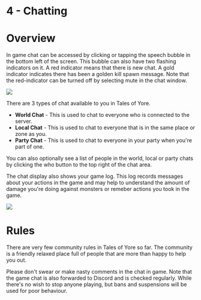 # 4 - Chatting
# Overview
In game chat can be accessed by clicking or tapping the speech bubble in the bottom left of the screen. This bubble can also have two flashing indicators on it. A red indicator means that there is new chat. A gold indicator indicates there has been a golden kill spawn message. Note that the red-indicator can be turned off by selecting mute in the chat window.

![]({{DOC_PATH}}a1888ec6ddfd3710494e61bf4573e7d3.png)

There are 3 types of chat available to you in Tales of Yore.

* **World Chat** - This is used to chat to everyone who is connected to the server. 
* **Local Chat** - This is used to chat to everyone that is in the same place or zone as you. 
* **Party Chat** - This is used to chat to everyone in your party when you're part of one.

You can also optionally see a list of people in the world, local or party chats by clicking the who button to the top right of the chat area.

The chat display also shows your game log. This log records messages about your actions in the game and may help to understand the amount of damage you're doing against monsters or remeber actions you took in the game.

![]({{DOC_PATH}}de4a03f47e848fcde12ea42e7a76cf27.png)
# Rules
There are very few community rules in Tales of Yore so far. The community is a friendly relaxed place full of people that are more than happy to help you out. 

Please don't swear or make nasty comments in the chat in game. Note that the game chat is also forwarded to Discord and is checked regularly. While there's no wish to stop anyone playing, but bans and suspensions will be used for poor behaviour. 

